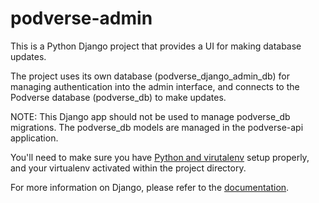 # podverse-admin

This is a Python Django project that provides a UI for making database updates.

The project uses its own database (podverse_django_admin_db) for managing authentication into the admin interface, and connects to the Podverse database (podverse_db) to make updates.

NOTE: This Django app should not be used to manage podverse_db migrations. The podverse_db models are managed in the podverse-api application. 

You'll need to make sure you have [Python and virutalenv](https://packaging.python.org/guides/installing-using-pip-and-virtual-environments/) setup properly, and your virtualenv activated within the project directory.

For more information on Django, please refer to the [documentation](https://docs.djangoproject.com/en/2.2/intro/tutorial01/).

